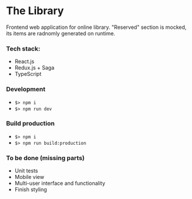# The Library

Frontend web application for online library.
"Reserved" section is mocked, its items are radnomly generated on runtime.

### Tech stack:
* React.js
* Redux.js + Saga
* TypeScript

### Development
* `$> npm i`
* `$> npm run dev`

### Build production
* `$> npm i`
* `$> npm run build:production`

### To be done (missing parts)
* Unit tests
* Mobile view
* Multi-user interface and functionality
* Finish styling